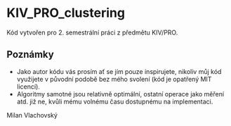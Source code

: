 # KIV_PRO_clustering
Kód vytvořen pro 2. semestrální práci z předmětu KIV/PRO.
## Poznámky
- Jako autor kódu vás prosím ať se jím pouze inspirujete, nikoliv můj kód využijete v původní podobě bez mého svolení (kód je opatřený MIT licencí).
- Algoritmy samotné jsou relativně optimální, ostatní operace jako měření atd. již ne, kvůli mému volnému času dostupnému na implementaci.

Milan Vlachovský
